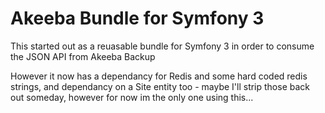 # Akeeba Bundle for Symfony 3

This started out as a reuasable bundle for Symfony 3 in order to consume the JSON API from Akeeba Backup

However it now has a dependancy for Redis and some hard coded redis strings, and dependancy on a Site entity too - maybe I'll strip those back out someday, however for now im the only one using this... 
